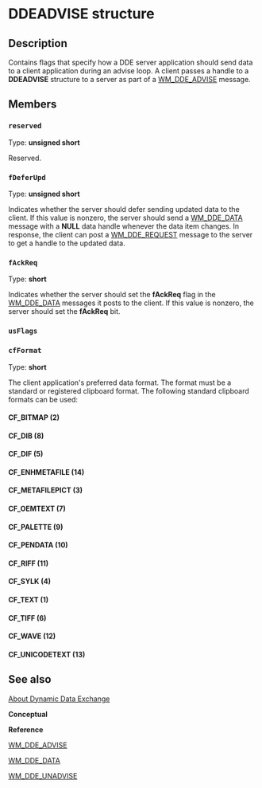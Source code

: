 # DDEADVISE structure

## Description

Contains flags that specify how a DDE server application should send data to a client application during an advise loop. A client passes a handle to a **DDEADVISE** structure to a server as part of a [WM_DDE_ADVISE](https://learn.microsoft.com/windows/desktop/dataxchg/wm-dde-advise) message.

## Members

### `reserved`

Type: **unsigned short**

Reserved.

### `fDeferUpd`

Type: **unsigned short**

Indicates whether the server should defer sending updated data to the client. If this value is nonzero, the server should send a [WM_DDE_DATA](https://learn.microsoft.com/windows/desktop/dataxchg/wm-dde-data) message with a **NULL** data handle whenever the data item changes. In response, the client can post a [WM_DDE_REQUEST](https://learn.microsoft.com/windows/desktop/dataxchg/wm-dde-request) message to the server to get a handle to the updated data.

### `fAckReq`

Type: **short**

Indicates whether the server should set the **fAckReq** flag in the [WM_DDE_DATA](https://learn.microsoft.com/windows/desktop/dataxchg/wm-dde-data) messages it posts to the client. If this value is nonzero, the server should set the **fAckReq** bit.

### `usFlags`

### `cfFormat`

Type: **short**

The client application's preferred data format. The format must be a standard or registered clipboard format. The following standard clipboard formats can be used:

#### CF_BITMAP (2)

#### CF_DIB (8)

#### CF_DIF (5)

#### CF_ENHMETAFILE (14)

#### CF_METAFILEPICT (3)

#### CF_OEMTEXT (7)

#### CF_PALETTE (9)

#### CF_PENDATA (10)

#### CF_RIFF (11)

#### CF_SYLK (4)

#### CF_TEXT (1)

#### CF_TIFF (6)

#### CF_WAVE (12)

#### CF_UNICODETEXT (13)

## See also

[About Dynamic Data Exchange](https://learn.microsoft.com/windows/desktop/dataxchg/about-dynamic-data-exchange)

**Conceptual**

**Reference**

[WM_DDE_ADVISE](https://learn.microsoft.com/windows/desktop/dataxchg/wm-dde-advise)

[WM_DDE_DATA](https://learn.microsoft.com/windows/desktop/dataxchg/wm-dde-data)

[WM_DDE_UNADVISE](https://learn.microsoft.com/windows/desktop/dataxchg/wm-dde-unadvise)